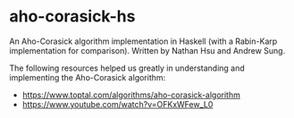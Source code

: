 # aho-corasick-hs
An Aho-Corasick algorithm implementation in Haskell (with a Rabin-Karp implementation for comparison).
Written by Nathan Hsu and Andrew Sung.

The following resources helped us greatly in understanding and implementing the Aho-Corasick algorithm:
* https://www.toptal.com/algorithms/aho-corasick-algorithm
* https://www.youtube.com/watch?v=OFKxWFew_L0

